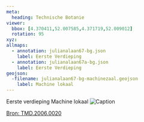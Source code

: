 ```yaml
---
meta:
  heading: Technische Botanie
viewer:
  bbox: [4.370411,52.007585,4.371719,52.009012]
  rotation: 95
xyz:
allmaps:
  - annotation: julianalaan67-bg.json
    label: Eerste Verdieping
  - annotation: julianalaan67a-bg.json
    label: Eerste Verdieping
geojson:
  -filename: julianalaan67-bg-machinezaal.geojson
    label: Machine lokaal
---
```

Eerste verdieping
Machine lokaal
![Caption](https://dlc.services/iiif-img/7/35/c32b6852-b079-4098-8b52-fee729ea7648/561,124,4952,3664/,350/0/default.jpg)

[Bron: TMD.2006.0020](https://dlc.services/iiif-resource/7/string1string2string3/fotoalbums/TMD.2006.0020)